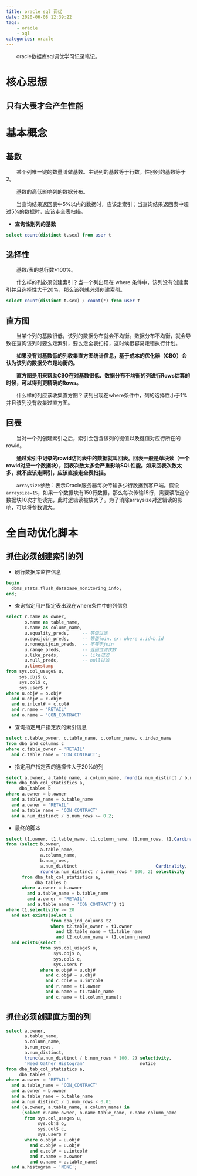 ```yaml
---
title: oracle sql 调优
date: 2020-06-08 12:39:22
tags:
    - oracle
    - sql
categories: oracle
---
```


&emsp;&emsp;oracle数据库sql调优学习记录笔记。

<!-- more -->

# 核心思想

## 只有大表才会产生性能

# 基本概念

## 基数

&emsp;&emsp;某个列唯一键的数量叫做基数。主键列的基数等于行数。性别列的基数等于2。

&emsp;&emsp;基数的高低影响列的数据分布。

&emsp;&emsp;当查询结果返回表中5%以内的数据时，应该走索引；当查询结果返回表中超过5%的数据时，应该走全表扫描。

- **查询性别列的基数**

```sql
select count(distinct t.sex) from user t 
```

## 选择性

&emsp;&emsp;基数/表的总行数*100%。

&emsp;&emsp;什么样的列必须创建索引？当一个列出现在 where 条件中，该列没有创建索引并且选择性大于20%，那么该列就必须创建索引。

```sql
select count(distinct t.sex) / count(*) from user t
```

## 直方图

&emsp;&emsp;当某个列的基数很低，该列的数据分布就会不均衡。数据分布不均衡，就会导致在查询该列时要么走索引，要么走全表扫描，这时候很容易走错执行计划。

&emsp;&emsp;**如果没有对基数低的列收集直方图统计信息，基于成本的优化器（CBO）会认为该列的数据分布是均衡的。**

&emsp;&emsp;**直方图是用来帮助CBO在对基数很低、数据分布不均衡的列进行Rows估算的时候，可以得到更精确的Rows。**

&emsp;&emsp;什么样的列应该收集直方图？该列出现在where条件中，列的选择性小于1%并且该列没有收集过直方图。

## 回表

&emsp;&emsp;当对一个列创建索引之后，索引会包含该列的键值以及键值对应行所在的rowid。

&emsp;&emsp;**通过索引中记录的rowid访问表中的数据就叫回表。回表一般是单块读（一个rowid对应一个数据块），回表次数太多会严重影响SQL性能。如果回表次数太多，就不应该走索引，应该直接走全表扫描。**

&emsp;&emsp;`arraysize`参数：表示Oracle服务器每次传输多少行数据到客户端。假设`arraysize=15`，如果一个数据块有150行数据，那么每次传输15行，需要读取这个数据块10次才能读完，此时逻辑读被放大了。为了消除arraysize对逻辑读的影响，可以将参数调大。

# 全自动优化脚本

## 抓住必须创建索引的列


- 刷行数据库监控信息

```sql
begin
  dbms_stats.flush_database_monitoring_info;
end;
```

- 查询指定用户指定表出现在where条件中的列信息

```sql
select r.name as owner,
       o.name as table_name,
       c.name as column_name,
       u.equality_preds,     -- 等值过滤
       u.equijoin_preds,     -- 等值join，ex: where a.id=b.id
       u.nonequijoin_preds,  -- 不等于join
       u.range_preds,        -- 返回过滤次数
       u.like_preds,         -- like过滤
       u.null_preds,         -- null过滤
       u.timestamp
from sys.col_usage$ u,
     sys.obj$ o,
     sys.col$ c,
     sys.user$ r
where u.obj# = o.obj#
  and u.obj# = c.obj#
  and u.intcol# = c.col#
  and r.name = 'RETAIL'
  and o.name = 'CON_CONTRACT'
```

- 查询指定用户指定表的索引信息

```sql
select c.table_owner, c.table_name, c.column_name, c.index_name
from dba_ind_columns c
where c.table_owner = 'RETAIL'
  and c.table_name = 'CON_CONTRACT';
```

- 指定用户指定表的选择性大于20%的列

```sql
select a.owner, a.table_name, a.column_name, round(a.num_distinct / b.num_rows * 100, 2) selectivity
from dba_tab_col_statistics a,
     dba_tables b
where a.owner = b.owner
  and a.table_name = b.table_name
  and a.owner = 'RETAIL'
  and a.table_name = 'CON_CONTRACT'
  and a.num_distinct / b.num_rows >= 0.2;
```


- 最终的脚本

```sql
select t1.owner, t1.table_name, t1.column_name, t1.num_rows, t1.Cardinality, t1.selectivity, 'Need index' as notice
from (select b.owner,
             a.table_name,
             a.column_name,
             b.num_rows,
             a.num_distinct                              Cardinality,
             round(a.num_distinct / b.num_rows * 100, 2) selectivity
      from dba_tab_col_statistics a,
           dba_tables b
      where a.owner = b.owner
        and a.table_name = b.table_name
        and a.owner = 'RETAIL'
        and a.table_name = 'CON_CONTRACT') t1
where t1.selectivity >= 20
  and not exists(select 1
                 from dba_ind_columns t2
                 where t2.table_owner = t1.owner
                   and t2.table_name = t1.table_name
                   and t2.column_name = t1.column_name)
  and exists(select 1
             from sys.col_usage$ u,
                  sys.obj$ o,
                  sys.col$ c,
                  sys.user$ r
             where o.obj# = u.obj#
               and c.obj# = u.obj#
               and c.col# = u.intcol#
               and r.name = t1.owner
               and o.name = t1.table_name
               and c.name = t1.column_name);
```

## 抓住必须创建直方图的列

```sql
select a.owner,
       a.table_name,
       a.column_name,
       b.num_rows,
       a.num_distinct,
       trunc(a.num_distinct / b.num_rows * 100, 2) selectivity,
       'Need Gather Histogram'                     notice
from dba_tab_col_statistics a,
     dba_tables b
where a.owner = 'RETAIL'
  and a.table_name = 'CON_CONTRACT'
  and a.owner = b.owner
  and a.table_name = b.table_name
  and a.num_distinct / b.num_rows < 0.01
  and (a.owner, a.table_name, a.column_name) in
      (select r.name owner, o.name table_name, c.name column_name
       from sys.col_usage$ u,
            sys.obj$ o,
            sys.col$ c,
            sys.user$ r
       where o.obj# = u.obj#
         and c.obj# = u.obj#
         and c.col# = u.intcol#
         and r.name = a.owner
         and o.name = a.table_name)
  and a.histogram = 'NONE';
```

